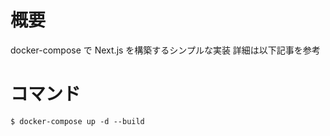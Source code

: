 # 概要

docker-compose で Next.js を構築するシンプルな実装
詳細は以下記事を参考

[]()

# コマンド

```
$ docker-compose up -d --build
```
